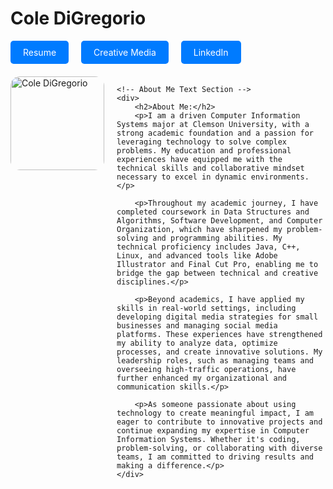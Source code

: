 # Cole DiGregorio

<div style="display: flex; gap: 20px; margin-bottom: 20px;">
    <a href="resume.html" style="text-decoration: none; color: white; background-color: #007BFF; padding: 10px 20px; border-radius: 5px;">Resume</a>
    <a href="social-media.html" style="text-decoration: none; color: white; background-color: #007BFF; padding: 10px 20px; border-radius: 5px;">Creative Media</a>
    <a href="linkedin-me.md" style="text-decoration: none; color: white; background-color: #007BFF; padding: 10px 20px; border-radius: 5px;">LinkedIn</a>
</div>

<div style="display: flex; align-items: flex-start; gap: 20px;">
    <!-- Image Section -->
    <div style="flex-shrink: 0;">
        <img src="Cole.JPG" alt="Cole DiGregorio" style="width: 150px; border-radius: 10%;">
    </div>
    
    <!-- About Me Text Section -->
    <div>
        <h2>About Me:</h2>
        <p>I am a driven Computer Information Systems major at Clemson University, with a strong academic foundation and a passion for leveraging technology to solve complex problems. My education and professional experiences have equipped me with the technical skills and collaborative mindset necessary to excel in dynamic environments.</p>

        <p>Throughout my academic journey, I have completed coursework in Data Structures and Algorithms, Software Development, and Computer Organization, which have sharpened my problem-solving and programming abilities. My technical proficiency includes Java, C++, Linux, and advanced tools like Adobe Illustrator and Final Cut Pro, enabling me to bridge the gap between technical and creative disciplines.</p>

        <p>Beyond academics, I have applied my skills in real-world settings, including developing digital media strategies for small businesses and managing social media platforms. These experiences have strengthened my ability to analyze data, optimize processes, and create innovative solutions. My leadership roles, such as managing teams and overseeing high-traffic operations, have further enhanced my organizational and communication skills.</p>

        <p>As someone passionate about using technology to create meaningful impact, I am eager to contribute to innovative projects and continue expanding my expertise in Computer Information Systems. Whether it's coding, problem-solving, or collaborating with diverse teams, I am committed to driving results and making a difference.</p>
    </div>
</div>

